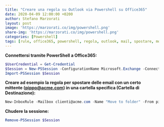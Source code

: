 ```yaml
---
title: "Creare una regola su Outlook via Powershell su Office365"
date: 2020-04-09 12:00:00 +0200
author: Stefano Marzorati
layout: post
image: 'https://marzorati.co/img/powershell.png'
share-img: 'https://marzorati.co/img/powershell.png'
categories: [Powershell]
tags: [rule, office365, powershell, regola, outlook, mail, spostare, move]
---
```

**Connettersi tramite PowerShell a Office365:**   
~~~powershell
$UserCredential = Get-Credential
$Session = New-PSSession -ConfigurationName Microsoft.Exchange -ConnectionUri https://outlook.office365.com/powershell-liveid/ -Credential $UserCredential -Authentication Basic -AllowRedirection
Import-PSSession $Session
~~~

**Creare ad esempio la regola per spostare delle email con un certo mittente (pippo@acme.com) in una cartella specifica (Cartella di Destinazione):**   
~~~powershell
New-InboxRule -Mailbox clienti@acme.com -Name "Move to folder" -From pippo@acme.com -MoveToFolder clienti@acme.com:\Inbox\"Cartella di Destinazione"
~~~

**Chudere la sessione:**   
~~~powershell
Remove-PSSession $Session
~~~